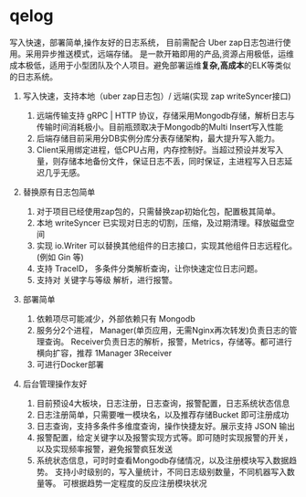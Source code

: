 # qelog

写入快速，部署简单,操作友好的日志系统， 目前需配合 Uber zap日志包进行使用。采用异步推送模式，远端存储。
是一款开箱即用的产品,资源占用极低，运维成本极低，适用于小型团队及个人项目。避免部署运维**复杂,高成本**的ELK等类似的日志系统。

1. 写入快速，支持本地（uber zap日志包）/ 远端(实现 zap writeSyncer接口)
    1. 远端传输支持 gRPC | HTTP 协议，存储采用Mongodb存储，解析日志与传输时间消耗极小。目前瓶颈取决于Mongodb的Multi Insert写入性能
    2. 后端存储目前采用分DB实例分库分表存储架构，最大提升写入能力。
    3. Client采用绑定进程，低CPU占用，内存控制好。当超过预设并发写入量，则存储本地备份文件，保证日志不丢，同时保证，主进程写入日志延迟几乎无感。
    
2. 替换原有日志包简单
    1. 对于项目已经使用zap包的，只需替换zap初始化包，配置极其简单。
    2. 本地 writeSyncer 已实现对日志的切割，压缩，及过期清理。释放磁盘空间
    3. 实现 io.Writer 可以替换其他组件的日志接口，实现其他组件日志远程化。(例如 Gin 等)
    4. 支持 TraceID， 多条件分类解析查询，让你快速定位日志问题。
    5. 支持对 关键字与等级 解析，进行报警。
  
3. 部署简单
    1. 依赖项尽可能减少，外部依赖只有 Mongodb
    2. 服务分2个进程， Manager(单页应用，无需Nginx再次转发)负责日志的管理查询。 Receiver负责日志的解析，报警，Metrics，存储等。都可进行横向扩容，推荐 1Manager 3Receiver
    3. 可进行Docker部署
        
4. 后台管理操作友好
    1. 目前预设4大板块，日志注册，日志查询，报警配置，日志系统状态信息
    2. 日志注册简单，只需要唯一模块名，以及推荐存储Bucket 即可注册成功
    3. 日志查询，支持多条件多维度查询，操作快捷友好。展示支持 JSON 输出
    4. 报警配置，给定关键字以及报警实现方式等。即可随时实现报警的开关，以及实现频率报警，避免报警疯狂发送
    5. 系统状态信息，可时时查看Mongodb存储情况，以及注册模块写入数据趋势。 支持小时级别的，写入量统计，不同日志级别数量，不同机器写入数量等。
    可根据趋势一定程度的反应注册模块状况
    

